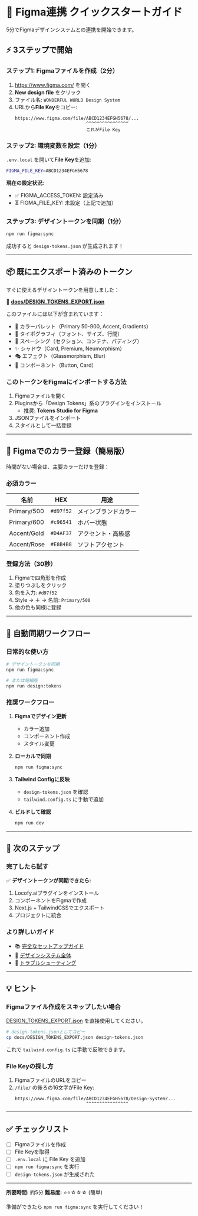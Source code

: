 # 🚀 Figma連携 クイックスタートガイド

5分でFigmaデザインシステムとの連携を開始できます。

## ⚡ 3ステップで開始

### ステップ1: Figmaファイルを作成（2分）

1. https://www.figma.com/ を開く
2. **New design file** をクリック
3. ファイル名: `WONDERFUL WORLD Design System`
4. URLから**File Key**をコピー:
   ```
   https://www.figma.com/file/ABCD1234EFGH5678/...
                              ^^^^^^^^^^^^^^^^
                              これがFile Key
   ```

### ステップ2: 環境変数を設定（1分）

`.env.local` を開いて**File Key**を追加:

```bash
FIGMA_FILE_KEY=ABCD1234EFGH5678
```

**現在の設定状況:**
- ✅ FIGMA_ACCESS_TOKEN: 設定済み
- ⏳ FIGMA_FILE_KEY: 未設定（上記で追加）

### ステップ3: デザイントークンを同期（1分）

```bash
npm run figma:sync
```

成功すると `design-tokens.json` が生成されます！

---

## 📦 既にエクスポート済みのトークン

すぐに使えるデザイントークンを用意しました：

📁 **[docs/DESIGN_TOKENS_EXPORT.json](./DESIGN_TOKENS_EXPORT.json)**

このファイルには以下が含まれています：
- 🎨 カラーパレット（Primary 50-900, Accent, Gradients）
- 📝 タイポグラフィ（フォント、サイズ、行間）
- 📏 スペーシング（セクション、コンテナ、パディング）
- ✨ シャドウ（Card, Premium, Neumorphism）
- 🎭 エフェクト（Glassmorphism, Blur）
- 🧩 コンポーネント（Button, Card）

### このトークンをFigmaにインポートする方法

1. Figmaファイルを開く
2. Pluginsから「Design Tokens」系のプラグインをインストール
   - 推奨: **Tokens Studio for Figma**
3. JSONファイルをインポート
4. スタイルとして一括登録

---

## 🎨 Figmaでのカラー登録（簡易版）

時間がない場合は、主要カラーだけを登録：

### 必須カラー

| 名前 | HEX | 用途 |
|------|-----|------|
| Primary/500 | `#d97f52` | メインブランドカラー |
| Primary/600 | `#c96541` | ホバー状態 |
| Accent/Gold | `#D4AF37` | アクセント・高級感 |
| Accent/Rose | `#E8B4B8` | ソフトアクセント |

### 登録方法（30秒）

1. Figmaで四角形を作成
2. 塗りつぶしをクリック
3. 色を入力: `#d97f52`
4. Style → ＋ → 名前: `Primary/500`
5. 他の色も同様に登録

---

## 🔄 自動同期ワークフロー

### 日常的な使い方

```bash
# デザイントークンを同期
npm run figma:sync

# または短縮版
npm run design:tokens
```

### 推奨ワークフロー

1. **Figmaでデザイン更新**
   - カラー追加
   - コンポーネント作成
   - スタイル変更

2. **ローカルで同期**
   ```bash
   npm run figma:sync
   ```

3. **Tailwind Configに反映**
   - `design-tokens.json` を確認
   - `tailwind.config.ts` に手動で追加

4. **ビルドして確認**
   ```bash
   npm run dev
   ```

---

## 🎯 次のステップ

### 完了したら試す

✅ **デザイントークンが同期できたら:**
1. Locofy.aiプラグインをインストール
2. コンポーネントをFigmaで作成
3. Next.js + TailwindCSSでエクスポート
4. プロジェクトに統合

### より詳しいガイド

- 📚 [完全なセットアップガイド](./FIGMA_SETUP_GUIDE.md)
- 🎨 [デザインシステム全体](./FIGMA_DESIGN_SYSTEM.md)
- 🔧 [トラブルシューティング](./FIGMA_SETUP_GUIDE.md#トラブルシューティング)

---

## 💡 ヒント

### Figmaファイル作成をスキップしたい場合

[DESIGN_TOKENS_EXPORT.json](./DESIGN_TOKENS_EXPORT.json) を直接使用してください。

```bash
# design-tokens.jsonとしてコピー
cp docs/DESIGN_TOKENS_EXPORT.json design-tokens.json
```

これで `tailwind.config.ts` に手動で反映できます。

### File Keyの探し方

1. FigmaファイルのURLをコピー
2. `/file/` の後ろの16文字がFile Key:
   ```
   https://www.figma.com/file/ABCD1234EFGH5678/Design-System?...
                              ^^^^^^^^^^^^^^^^
   ```

---

## ✅ チェックリスト

- [ ] Figmaファイルを作成
- [ ] File Keyを取得
- [ ] `.env.local` に File Key を追加
- [ ] `npm run figma:sync` を実行
- [ ] `design-tokens.json` が生成された

---

**所要時間:** 約5分
**難易度:** ⭐⭐☆☆☆ (簡単)

準備ができたら `npm run figma:sync` を実行してください！
